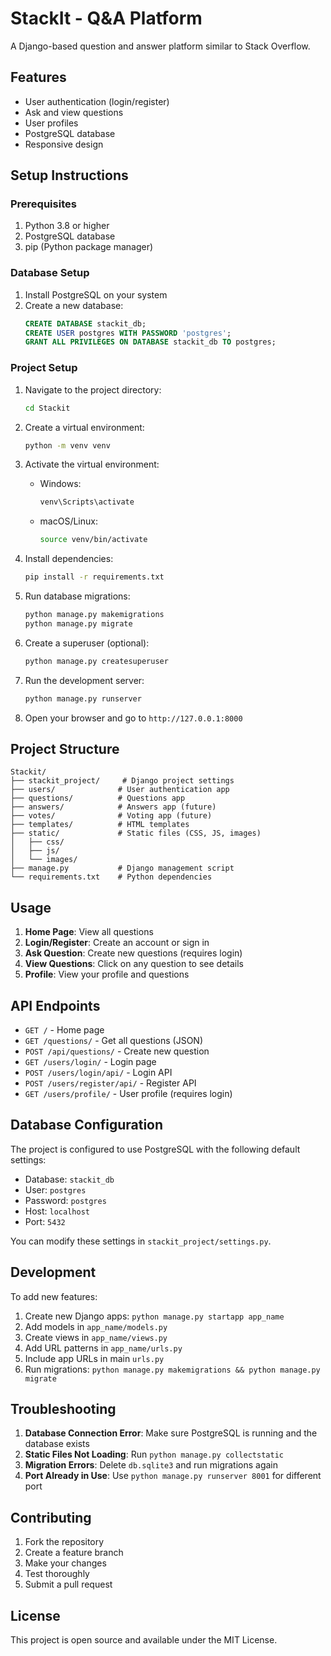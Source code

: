 # StackIt - Q&A Platform

A Django-based question and answer platform similar to Stack Overflow.

## Features

- User authentication (login/register)
- Ask and view questions
- User profiles
- PostgreSQL database
- Responsive design

## Setup Instructions

### Prerequisites

1. Python 3.8 or higher
2. PostgreSQL database
3. pip (Python package manager)

### Database Setup

1. Install PostgreSQL on your system
2. Create a new database:
   ```sql
   CREATE DATABASE stackit_db;
   CREATE USER postgres WITH PASSWORD 'postgres';
   GRANT ALL PRIVILEGES ON DATABASE stackit_db TO postgres;
   ```

### Project Setup

1. Navigate to the project directory:
   ```bash
   cd Stackit
   ```

2. Create a virtual environment:
   ```bash
   python -m venv venv
   ```

3. Activate the virtual environment:
   - Windows:
     ```bash
     venv\Scripts\activate
     ```
   - macOS/Linux:
     ```bash
     source venv/bin/activate
     ```

4. Install dependencies:
   ```bash
   pip install -r requirements.txt
   ```

5. Run database migrations:
   ```bash
   python manage.py makemigrations
   python manage.py migrate
   ```

6. Create a superuser (optional):
   ```bash
   python manage.py createsuperuser
   ```

7. Run the development server:
   ```bash
   python manage.py runserver
   ```

8. Open your browser and go to `http://127.0.0.1:8000`

## Project Structure

```
Stackit/
├── stackit_project/     # Django project settings
├── users/              # User authentication app
├── questions/          # Questions app
├── answers/            # Answers app (future)
├── votes/              # Voting app (future)
├── templates/          # HTML templates
├── static/             # Static files (CSS, JS, images)
│   ├── css/
│   ├── js/
│   └── images/
├── manage.py           # Django management script
└── requirements.txt    # Python dependencies
```

## Usage

1. **Home Page**: View all questions
2. **Login/Register**: Create an account or sign in
3. **Ask Question**: Create new questions (requires login)
4. **View Questions**: Click on any question to see details
5. **Profile**: View your profile and questions

## API Endpoints

- `GET /` - Home page
- `GET /questions/` - Get all questions (JSON)
- `POST /api/questions/` - Create new question
- `GET /users/login/` - Login page
- `POST /users/login/api/` - Login API
- `POST /users/register/api/` - Register API
- `GET /users/profile/` - User profile (requires login)

## Database Configuration

The project is configured to use PostgreSQL with the following default settings:
- Database: `stackit_db`
- User: `postgres`
- Password: `postgres`
- Host: `localhost`
- Port: `5432`

You can modify these settings in `stackit_project/settings.py`.

## Development

To add new features:

1. Create new Django apps: `python manage.py startapp app_name`
2. Add models in `app_name/models.py`
3. Create views in `app_name/views.py`
4. Add URL patterns in `app_name/urls.py`
5. Include app URLs in main `urls.py`
6. Run migrations: `python manage.py makemigrations && python manage.py migrate`

## Troubleshooting

1. **Database Connection Error**: Make sure PostgreSQL is running and the database exists
2. **Static Files Not Loading**: Run `python manage.py collectstatic`
3. **Migration Errors**: Delete `db.sqlite3` and run migrations again
4. **Port Already in Use**: Use `python manage.py runserver 8001` for different port

## Contributing

1. Fork the repository
2. Create a feature branch
3. Make your changes
4. Test thoroughly
5. Submit a pull request

## License

This project is open source and available under the MIT License. 